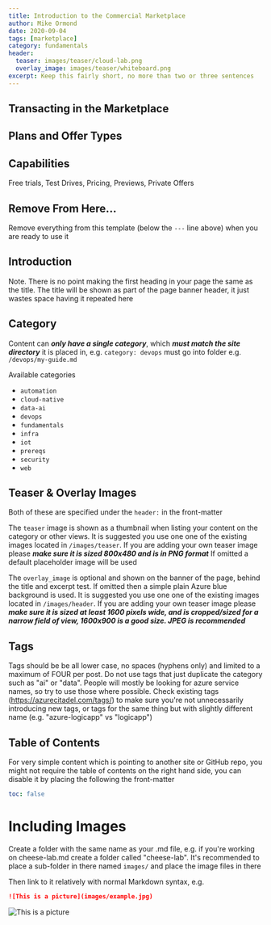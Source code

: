 ```yaml
---
title: Introduction to the Commercial Marketplace
author: Mike Ormond
date: 2020-09-04
tags: [marketplace]
category: fundamentals
header:
  teaser: images/teaser/cloud-lab.png
  overlay_image: images/teaser/whiteboard.png
excerpt: Keep this fairly short, no more than two or three sentences
---
```


## Transacting in the Marketplace

## Plans and Offer Types

## Capabilities
Free trials, Test Drives, Pricing, Previews, Private Offers

## Remove From Here...

Remove everything from this template (below the `---` line above) when you are ready to use it

## Introduction

Note. There is no point making the first heading in your page the same as the title. The title will be shown as part of the page banner header, it just wastes space having it repeated here

## Category

Content can ***only have a single category***, which ***must match the site directory*** it is placed in,
e.g. `category: devops` must go into folder e.g. `/devops/my-guide.md`

Available categories

- `automation`
- `cloud-native`
- `data-ai`
- `devops`
- `fundamentals`
- `infra`
- `iot`
- `prereqs`
- `security`
- `web`

## Teaser & Overlay Images

Both of these are specified under the `header:` in the front-matter

The `teaser` image is shown as a thumbnail when listing your content on the category or other views. It is suggested you use one one of the existing images located in `/images/teaser`. If you are adding your own teaser image please ***make sure it is sized 800x480 and is in PNG format***
If omitted a default placeholder image will be used

The `overlay_image` is optional and shown on the banner of the page, behind the title and excerpt test. If omitted then a simple plain Azure blue background is used. It is suggested you use one one of the existing images located in `/images/header`. If you are adding your own teaser image please ***make sure it is sized at least 1600 pixels wide, and is cropped/sized for a narrow field of view, 1600x900 is a good size. JPEG is recommended***

## Tags

Tags should be be all lower case, no spaces (hyphens only) and limited to a maximum of FOUR per post. Do not use tags that just duplicate the category such as "ai" or "data". People will mostly be looking for azure service names, so try to use those where possible. Check existing tags (<https://azurecitadel.com/tags/>) to make sure you're not unnecessarily introducing new tags, or tags for the same thing but with slightly different name (e.g. "azure-logicapp" vs "logicapp")

## Table of Contents

For very simple content which is pointing to another site or GitHub repo, you might not require the table of contents on the right hand side, you can disable it by placing the following the front-matter

```yaml
toc: false
```

# Including Images

Create a folder with the same name as your .md file, e.g. if you're working on cheese-lab.md create a folder called "cheese-lab". It's recommended to place a sub-folder in there named `images/` and place the image files in there

Then link to it relatively with normal Markdown syntax, e.g.

```md
![This is a picture](images/example.jpg)
```

![This is a picture](images/example.jpg)